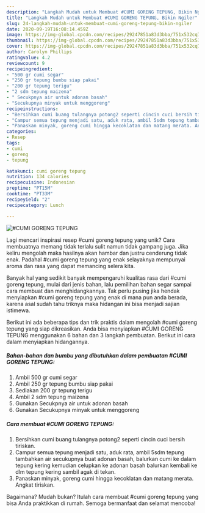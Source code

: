```yaml
---
description: "Langkah Mudah untuk Membuat #CUMI GORENG TEPUNG, Bikin Ngiler"
title: "Langkah Mudah untuk Membuat #CUMI GORENG TEPUNG, Bikin Ngiler"
slug: 24-langkah-mudah-untuk-membuat-cumi-goreng-tepung-bikin-ngiler
date: 2020-09-19T16:08:14.459Z
image: https://img-global.cpcdn.com/recipes/29247851a83d3bba/751x532cq70/cumi-goreng-tepung-foto-resep-utama.jpg
thumbnail: https://img-global.cpcdn.com/recipes/29247851a83d3bba/751x532cq70/cumi-goreng-tepung-foto-resep-utama.jpg
cover: https://img-global.cpcdn.com/recipes/29247851a83d3bba/751x532cq70/cumi-goreng-tepung-foto-resep-utama.jpg
author: Carolyn Phillips
ratingvalue: 4.2
reviewcount: 9
recipeingredient:
- "500 gr cumi segar"
- "250 gr tepung bumbu siap pakai"
- "200 gr tepung terigu"
- "2 sdm tepung maizena"
- " Secukpnya air untuk adonan basah"
- "Secukupnya minyak untuk menggoreng"
recipeinstructions:
- "Bersihkan cumi buang tulangnya potong2 seperti cincin cuci bersih tiriskan."
- "Campur semua tepung menjadi satu, aduk rata, ambil 5sdm tepung tambahkan air secukupnya buat adonan basah, balurkan cumi ke dalam tepung kering kemudian celupkan ke adonan basah balurkan kembali ke dlm tepung kering sambil agak di tekan."
- "Panaskan minyak, goreng cumi hingga kecoklatan dan matang merata. Angkat tiriskan."
categories:
- Resep
tags:
- cumi
- goreng
- tepung

katakunci: cumi goreng tepung 
nutrition: 134 calories
recipecuisine: Indonesian
preptime: "PT15M"
cooktime: "PT33M"
recipeyield: "2"
recipecategory: Lunch

---
```



![#CUMI GORENG TEPUNG](https://img-global.cpcdn.com/recipes/29247851a83d3bba/751x532cq70/cumi-goreng-tepung-foto-resep-utama.jpg)

Lagi mencari inspirasi resep #cumi goreng tepung yang unik? Cara membuatnya memang tidak terlalu sulit namun tidak gampang juga. Jika keliru mengolah maka hasilnya akan hambar dan justru cenderung tidak enak. Padahal #cumi goreng tepung yang enak selayaknya mempunyai aroma dan rasa yang dapat memancing selera kita.



Banyak hal yang sedikit banyak mempengaruhi kualitas rasa dari #cumi goreng tepung, mulai dari jenis bahan, lalu pemilihan bahan segar sampai cara membuat dan menghidangkannya. Tak perlu pusing jika hendak menyiapkan #cumi goreng tepung yang enak di mana pun anda berada, karena asal sudah tahu triknya maka hidangan ini bisa menjadi sajian istimewa.


Berikut ini ada beberapa tips dan trik praktis dalam mengolah #cumi goreng tepung yang siap dikreasikan. Anda bisa menyiapkan #CUMI GORENG TEPUNG menggunakan 6 bahan dan 3 langkah pembuatan. Berikut ini cara dalam menyiapkan hidangannya.

<!--inarticleads1-->

##### Bahan-bahan dan bumbu yang dibutuhkan dalam pembuatan #CUMI GORENG TEPUNG:

1. Ambil 500 gr cumi segar
1. Ambil 250 gr tepung bumbu siap pakai
1. Sediakan 200 gr tepung terigu
1. Ambil 2 sdm tepung maizena
1. Gunakan  Secukpnya air untuk adonan basah
1. Gunakan Secukupnya minyak untuk menggoreng




<!--inarticleads2-->

##### Cara membuat #CUMI GORENG TEPUNG:

1. Bersihkan cumi buang tulangnya potong2 seperti cincin cuci bersih tiriskan.
1. Campur semua tepung menjadi satu, aduk rata, ambil 5sdm tepung tambahkan air secukupnya buat adonan basah, balurkan cumi ke dalam tepung kering kemudian celupkan ke adonan basah balurkan kembali ke dlm tepung kering sambil agak di tekan.
1. Panaskan minyak, goreng cumi hingga kecoklatan dan matang merata. Angkat tiriskan.




Bagaimana? Mudah bukan? Itulah cara membuat #cumi goreng tepung yang bisa Anda praktikkan di rumah. Semoga bermanfaat dan selamat mencoba!
